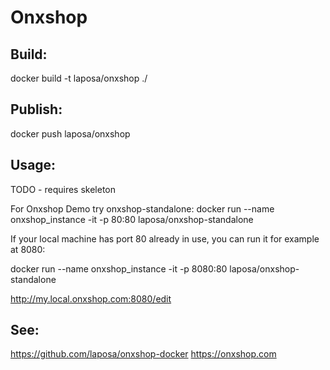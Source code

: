 # Onxshop 

## Build:
docker build -t laposa/onxshop ./

## Publish:
docker push laposa/onxshop

## Usage:
TODO - requires skeleton

For Onxshop Demo try onxshop-standalone:
docker run --name onxshop_instance -it -p 80:80 laposa/onxshop-standalone

If your local machine has port 80 already in use, you can run it for example at 8080:

docker run --name onxshop_instance -it -p 8080:80 laposa/onxshop-standalone

http://my.local.onxshop.com:8080/edit

## See:
https://github.com/laposa/onxshop-docker
https://onxshop.com

